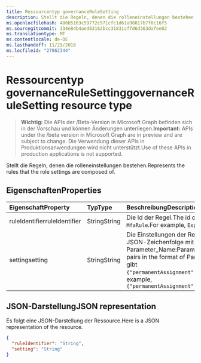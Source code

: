 ```yaml
---
title: Ressourcentyp governanceRuleSetting
description: Stellt die Regeln, denen die rolleneinstellungen bestehen.
ms.openlocfilehash: 486b5163c59772c971cfc1d61a98817b7f0c16f5
ms.sourcegitcommit: 334e84b4aed63162bcc31831cffd6d363dafee02
ms.translationtype: MT
ms.contentlocale: de-DE
ms.lasthandoff: 11/29/2018
ms.locfileid: "27062344"
---
```

# <a name="governancerulesetting-resource-type"></a><span data-ttu-id="c54c4-103">Ressourcentyp governanceRuleSetting</span><span class="sxs-lookup"><span data-stu-id="c54c4-103">governanceRuleSetting resource type</span></span>

> <span data-ttu-id="c54c4-104">**Wichtig:** Die APIs der /Beta-Version in Microsoft Graph befinden sich in der Vorschau und können Änderungen unterliegen.</span><span class="sxs-lookup"><span data-stu-id="c54c4-104">**Important:** APIs under the /beta version in Microsoft Graph are in preview and are subject to change.</span></span> <span data-ttu-id="c54c4-105">Die Verwendung dieser APIs in Produktionsanwendungen wird nicht unterstützt.</span><span class="sxs-lookup"><span data-stu-id="c54c4-105">Use of these APIs in production applications is not supported.</span></span>

<span data-ttu-id="c54c4-106">Stellt die Regeln, denen die rolleneinstellungen bestehen.</span><span class="sxs-lookup"><span data-stu-id="c54c4-106">Represents the rules that the role settings are composed of.</span></span>


## <a name="properties"></a><span data-ttu-id="c54c4-107">Eigenschaften</span><span class="sxs-lookup"><span data-stu-id="c54c4-107">Properties</span></span>
|<span data-ttu-id="c54c4-108">Eigenschaft</span><span class="sxs-lookup"><span data-stu-id="c54c4-108">Property</span></span>      | <span data-ttu-id="c54c4-109">Typ</span><span class="sxs-lookup"><span data-stu-id="c54c4-109">Type</span></span>         |<span data-ttu-id="c54c4-110">Beschreibung</span><span class="sxs-lookup"><span data-stu-id="c54c4-110">Description</span></span>|
|:-------------|:-------------|:----------|
|<span data-ttu-id="c54c4-111">ruleIdentifier</span><span class="sxs-lookup"><span data-stu-id="c54c4-111">ruleIdentifier</span></span>|<span data-ttu-id="c54c4-112">String</span><span class="sxs-lookup"><span data-stu-id="c54c4-112">String</span></span>        |<span data-ttu-id="c54c4-113">Die Id der Regel.</span><span class="sxs-lookup"><span data-stu-id="c54c4-113">The id of the rule.</span></span> <span data-ttu-id="c54c4-114">Beispielsweise ``ExpirationRule`` und ``MfaRule``.</span><span class="sxs-lookup"><span data-stu-id="c54c4-114">For example, ``ExpirationRule`` and ``MfaRule``.</span></span>|
|<span data-ttu-id="c54c4-115">setting</span><span class="sxs-lookup"><span data-stu-id="c54c4-115">setting</span></span>       |<span data-ttu-id="c54c4-116">String</span><span class="sxs-lookup"><span data-stu-id="c54c4-116">String</span></span>        |<span data-ttu-id="c54c4-117">Die Einstellungen der Regel.</span><span class="sxs-lookup"><span data-stu-id="c54c4-117">The settings of the rule.</span></span> <span data-ttu-id="c54c4-118">Der Wert ist eine JSON-Zeichenfolge mit einer Liste von Paaren im Format Parameter_Name:Parameter_Value.</span><span class="sxs-lookup"><span data-stu-id="c54c4-118">The value is a JSON string with a list of pairs in the format of Parameter_Name:Parameter_Value.</span></span> <span data-ttu-id="c54c4-119">Beispielsweise gibt `{"permanentAssignment":false,"maximumGrantPeriodInMinutes":129600}`</span><span class="sxs-lookup"><span data-stu-id="c54c4-119">For example, `{"permanentAssignment":false,"maximumGrantPeriodInMinutes":129600}`</span></span>|

## <a name="json-representation"></a><span data-ttu-id="c54c4-120">JSON-Darstellung</span><span class="sxs-lookup"><span data-stu-id="c54c4-120">JSON representation</span></span>

<span data-ttu-id="c54c4-121">Es folgt eine JSON-Darstellung der Ressource.</span><span class="sxs-lookup"><span data-stu-id="c54c4-121">Here is a JSON representation of the resource.</span></span>

<!-- {
  "blockType": "resource",
  "@odata.type": "microsoft.graph.governanceRuleSetting"
}-->


```json
{
  "ruleIdentifier": "String",
  "setting": "String"
}

```

<!-- uuid: 8fcb5dbc-d5aa-4681-8e31-b001d5168d79
2015-10-25 14:57:30 UTC -->
<!-- {
  "type": "#page.annotation",
  "description": "governanceRuleSetting",
  "keywords": "",
  "section": "documentation",
  "tocPath": ""
}-->